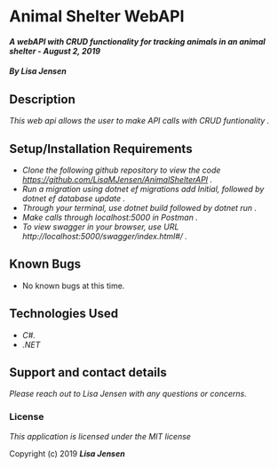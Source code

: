 # Animal Shelter WebAPI

#### _A webAPI with CRUD functionality for tracking animals in an animal shelter  - August 2, 2019_

#### _By **Lisa Jensen**_

## Description

_This web api allows the user to make API calls with CRUD funtionality ._

## Setup/Installation Requirements

* _Clone the following github repository to view the code https://github.com/LisaMJensen/AnimalShelterAPI  ._
* _Run a migration using dotnet ef migrations add Initial, followed by dotnet ef database update ._
* _Through your terminal, use dotnet build followed by dotnet run  ._
* _Make calls through localhost:5000 in Postman ._
* _To view swagger in your browser, use URL http://localhost:5000/swagger/index.html#/ ._

## Known Bugs
* No known bugs at this time.

## Technologies Used

* _C#._
* _.NET_

## Support and contact details

_Please reach out to Lisa Jensen with any questions or concerns._

### License

*This application is licensed under the MIT license*

Copyright (c) 2019 **_Lisa Jensen_**
